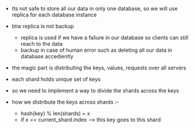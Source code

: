 - Its not safe to store all our data in only one database, so we will use replica for each database instance 
- btw replica is not backup 
    - replica is used if we have a faliure in our database so clients can still reach to the data 
    - backup in case of human error such as deleting all our data in database accediently

- the magic part is distributing the keys, values, requests over all servers
- each shard holds unique set of keys
- so we need to implement a way to divide the shards across the keys
- how we distribute the keys across shards :-
    - hash(key) % len(shards) = x 
    - if x == current_shard.index --> this key goes to this shard 